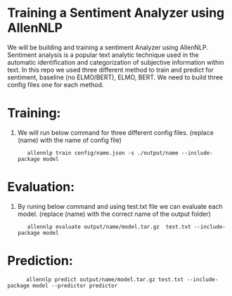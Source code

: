 # Training a Sentiment Analyzer using AllenNLP
We will be building and training a  sentiment Analyzer using AllenNLP. Sentiment analysis is a popular text analytic technique used in the automatic identification and categorization of subjective information within text. In this repo we used three different method to train and predict for sentiment, baseline (no ELMO/BERT), ELMO, BERT. We need to build three config files one for each method.

# Training: 
1. We will run below command for three different config files. (replace (name) with the name of config file)

          allennlp train config/name.json -s ./output/name --include-package model
          
          
# Evaluation: 
1. By runing below command and using test.txt file we can evaluate each model. (replace (name) with the correct name of the output folder)

          allennlp evaluate output/name/model.tar.gz  test.txt --include-package model
          
          
          
# Prediction:
          
          allennlp predict output/name/model.tar.gz test.txt --include-package model --predictor predictor
          


